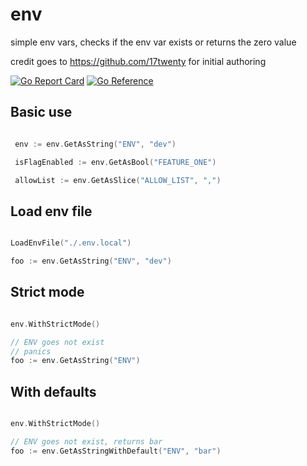# env
simple env vars, checks if the env var exists or returns the zero value

credit goes to https://github.com/17twenty for initial authoring

[![Go Report Card](https://goreportcard.com/badge/github.com/code-gorilla-au/env)](https://goreportcard.com/report/github.com/code-gorilla-au/env)
[![Go Reference](https://pkg.go.dev/badge/github.com/code-gorilla-au/env.svg)](https://pkg.go.dev/github.com/code-gorilla-au/env)

## Basic use

```go

 env := env.GetAsString("ENV", "dev")

 isFlagEnabled := env.GetAsBool("FEATURE_ONE")

 allowList := env.GetAsSlice("ALLOW_LIST", ",")

```

## Load env file

```go

LoadEnvFile("./.env.local")

foo := env.GetAsString("ENV", "dev")

```

## Strict mode

```go

env.WithStrictMode()

// ENV goes not exist
// panics
foo := env.GetAsString("ENV")

```

## With defaults

```go

env.WithStrictMode()

// ENV goes not exist, returns bar
foo := env.GetAsStringWithDefault("ENV", "bar")

```